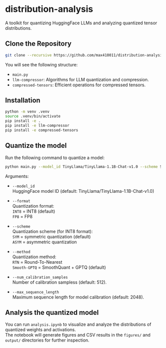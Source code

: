 # distribution-analysis

A toolkit for quantizing HuggingFace LLMs and analyzing quantized tensor distributions.

## Clone the Repository
```bash
git clone --recursive https://github.com/max410011/distribution-analysis.git
```
You will see the following structure:

- `main.py`
- `llm-compressor`: Algorithms for LLM quantization and compression.
- `compressed-tensors`:  Efficient operations for compressed tensors.

## Installation
```bash
python -m venv .venv
source .venv/bin/activate
pip install -e .
pip install -e llm-compressor
pip install -e compressed-tensors
```
## Quantize the model
Run the following command to quantize a model:
```bash
python main.py --model_id TinyLlama/TinyLlama-1.1B-Chat-v1.0 --scheme SYM --method Smooth-GPTQ
```
Arguments:
- `--model_id`  
  HuggingFace model ID (default: TinyLlama/TinyLlama-1.1B-Chat-v1.0)

- `--format`  
  Quantization format:  
  `INT8` = INT8 (default)  
  `FP8` = FP8

- `--scheme`  
  Quantization scheme (for INT8 format):  
  `SYM` = symmetric quantization (default)  
  `ASYM` = asymmetric quantization

- `--method`  
  Quantization method:  
  `RTN` = Round-To-Nearest  
  `Smooth-GPTQ` = SmoothQuant + GPTQ (default)  

- `--num_calibration_samples`  
  Number of calibration sampless (default: 512).

- `--max_sequence_length`  
  Maximum sequence length for model calibration (default: 2048).

## Analysis the quantized model
You can run `analysis.ipynb` to visualize and analyze the distributions of quantized weights and activations.  
The notebook will generate figures and CSV results in the `figures/` and `output/` directories for further inspection.